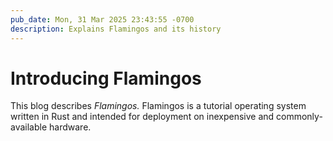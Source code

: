 ```yaml
---
pub_date: Mon, 31 Mar 2025 23:43:55 -0700
description: Explains Flamingos and its history
---
```


# Introducing Flamingos

This blog describes *Flamingos.* Flamingos is a tutorial
operating system written in Rust and intended for deployment 
on inexpensive and commonly-available hardware.
